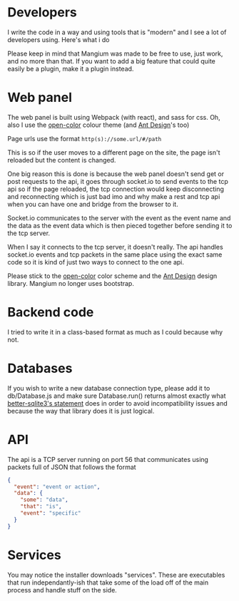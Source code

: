# Developers
I write the code in a way and using tools that is "modern" and I see a lot of developers using. Here's what i do

Please keep in mind that Mangium was made to be free to use, just work, and no more than that. If you want to add a big feature that could quite easily be a plugin, make it a plugin instead.

# Web panel
The web panel is built using Webpack (with react), and sass for css. Oh, also I use the [open-color](https://yeun.github.io/open-color/) colour theme (and [Ant Design](https://ant.design)'s too)

Page urls use the format `http(s)://some.url/#/path`

This is so if the user moves to a different page on the site, the page isn't reloaded but the content is changed. 

One big reason this is done is because the web panel doesn't send get or post requests to the api, it goes through socket.io to send events to the tcp api so if the page reloaded, the tcp connection would keep disconnecting and reconnecting which is just bad imo and why make a rest and tcp api when you can have one and bridge from the browser to it.

Socket.io communicates to the server with the event as the event name and the data as the event data which is then pieced together before sending it to the tcp server.

When I say it connects to the tcp server, it doesn't really. The api handles socket.io events and tcp packets in the same place using the exact same code so it is kind of just two ways to connect to the one api.

Please stick to the [open-color](https://yeun.github.io/open-color/) color scheme and the [Ant Design](https://ant.design/) design library.
Mangium no longer uses bootstrap.

# Backend code
I tried to write it in a class-based format as much as I could because why not.

# Databases
If you wish to write a new database connection type, please add it to db/Database.js and make sure Database.run() returns almost exactly what [better-sqlite3's statement](https://github.com/JoshuaWise/better-sqlite3/blob/HEAD/docs/api.md#class-statement) does in order to avoid incompatibility issues and because the way that library does it is just logical.

# API
The api is a TCP server running on port 56 that communicates using packets full of JSON that follows the format
```JSON
{
  "event": "event or action",
  "data": {
    "some": "data",
    "that": "is",
    "event": "specific"
  }
}
```

# Services
You may notice the installer downloads "services". These are executables that run independantly-ish that take some of the load off of the main process and handle stuff on the side.
